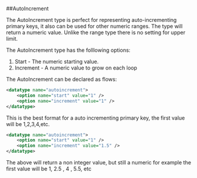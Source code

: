 ##AutoIncrement

The AutoIncrement type is perfect for representing auto-incrementing primary keys, it also can be used for other numeric ranges. The type will return a numeric value. Unlike the range type there is no setting for upper limit.

The AutoIncrement type has the folllowing options:

1. Start     - The numeric starting value.
2. Increment - A numeric value to grow on each loop

The AutoIncrement can be declared as flows:

```xml
<datatype name="autoincrement">
    <option name="start" value="1" />
    <option name="increment" value="1" />
</datatype>
```

This is the best format for a auto incrementing primary key, the first value will be 1,2,3,4,etc.


```xml
<datatype name="autoincrement">
    <option name="start" value="1" />
    <option name="increment" value="1.5" />
</datatype>
```

The above will return a non integer value, but still a numeric for example the first value will be 1, 2.5 , 4 , 5.5, etc


